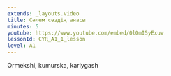```yaml
---
extends: _layouts.video
title: Сәлем сөздің анасы
minutes: 5
youtube: https://www.youtube.com/embed/0lOmI5yExuw
lessonId: CYR_A1_1_lesson
level: A1
---
```

Ormekshi, kumurska, karlygash